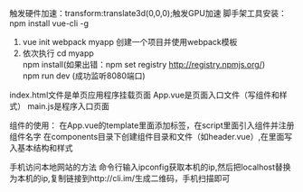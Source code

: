 触发硬件加速：transform:translate3d(0,0,0);触发GPU加速
脚手架工具安装：npm install vue-cli -g
1. vue init webpack myapp 创建一个项目并使用webpack模板
2. 依次执行
    cd myapp   
    npm install(如果出错：npm set registry http://registry.npmjs.org/)   
    npm run dev (成功监听8080端口)

index.html文件是单页应用程序挂载页面
App.vue是页面入口文件（写组件和样式）
main.js是程序入口页面

组件的使用：
在App.vue的template里面添加标签，在script里面引入组件并注册组件名字
在components目录下创建组件目录和文件（如header.vue）,在里面写入基本结构和样式

手机访问本地网站的方法
命令行输入ipconfig获取本机的ip,然后把localhost替换为本机的ip,复制链接到http://cli.im/生成二维码，手机扫描即可
